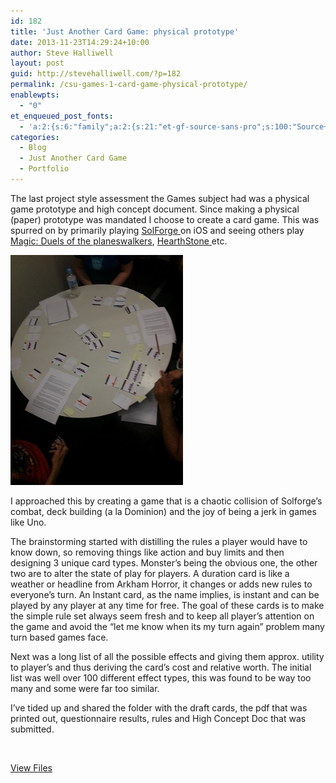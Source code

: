 ```yaml
---
id: 182
title: 'Just Another Card Game: physical prototype'
date: 2013-11-23T14:29:24+10:00
author: Steve Halliwell
layout: post
guid: http://stevehalliwell.com/?p=182
permalink: /csu-games-1-card-game-physical-prototype/
enablewpts:
  - "0"
et_enqueued_post_fonts:
  - 'a:2:{s:6:"family";a:2:{s:21:"et-gf-source-sans-pro";s:100:"Source+Sans+Pro:200,200italic,300,300italic,regular,italic,600,600italic,700,700italic,900,900italic";s:10:"et-gf-lato";s:75:"Lato:100,100italic,300,300italic,regular,italic,700,700italic,900,900italic";}s:6:"subset";a:7:{i:0;s:8:"cyrillic";i:1;s:5:"greek";i:2;s:10:"vietnamese";i:3;s:5:"latin";i:4;s:9:"greek-ext";i:5;s:9:"latin-ext";i:6;s:12:"cyrillic-ext";}}'
categories:
  - Blog
  - Just Another Card Game
  - Portfolio
---
```

The last project style assessment the Games subject had was a physical game prototype and high concept document. Since making a physical (paper) prototype was mandated I choose to create a card game. This was spurred on by primarily playing <a class="vt-p" href="http://solforgegame.com/" target="_blank">SolForge </a>on iOS and seeing others play <a class="vt-p" href="http://store.steampowered.com/app/97330/" target="_blank">Magic: Duels of the planeswalkers</a>, <a class="vt-p" href="http://us.battle.net/hearthstone/en/" target="_blank">HearthStone </a>etc.

![card-game-play-test](/assets/images/2013/11/card-game-play-test.jpg)

I approached this by creating a game that is a chaotic collision of Solforge&#8217;s combat, deck building (a la Dominion) and the joy of being a jerk in games like Uno.

The brainstorming started with distilling the rules a player would have to know down, so removing things like action and buy limits and then designing 3 unique card types. Monster&#8217;s being the obvious one, the other two are to alter the state of play for players. A duration card is like a weather or headline from Arkham Horror, it changes or adds new rules to everyone&#8217;s turn. An Instant card, as the name implies, is instant and can be played by any player at any time for free. The goal of these cards is to make the simple rule set always seem fresh and to keep all player&#8217;s attention on the game and avoid the &#8220;let me know when its my turn again&#8221; problem many turn based games face.

Next was a long list of all the possible effects and giving them approx. utility to player&#8217;s and thus deriving the card&#8217;s cost and relative worth. The initial list was well over 100 different effect types, this was found to be way too many and some were far too similar.

I&#8217;ve tided up and shared the folder with the draft cards, the pdf that was printed out, questionnaire results, rules and High Concept Doc that was submitted.

&nbsp;

<a href='https://drive.google.com/folderview?id=0B3IiDGqoOqoSU3VHQmpOREV4WUk&#038;usp=sharing' class='small-button smallblack' target="_blank">View Files</a>